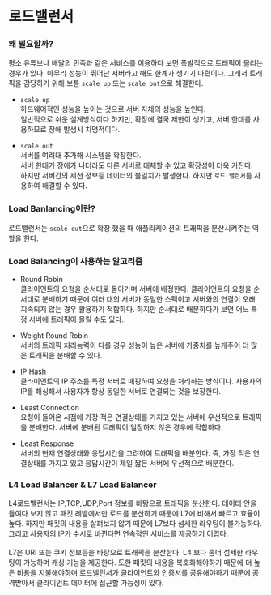 # 로드밸런서

### 왜 필요할까?

평소 유튜브나 배달의 민족과 같은 서비스를 이용하다 보면 폭발적으로 트래픽이 몰리는 경우가 있다. 아무리 성능이 뛰어난 서버라고 해도 한계가 생기기 마련이다. 그래서 트래픽을 감당하기 위해 보통 `scale up` 또는 `scale out`으로 해결한다.

- `scale up` <br>
  하드웨어적인 성능을 높이는 것으로 서버 자체의 성능을 높인다.<br>
  일반적으로 쉬운 설계방식이다 하지만, 확장에 결국 제한이 생기고, 서버 한대를 사용하므로 장애 발생시 치명적이다.<br>

- `scale out` <br>
  서버를 여러대 추가해 시스템을 확장한다. <br>
  서버 한대가 장애가 나더라도 다른 서버로 대체할 수 있고 확장성이 더욱 커진다. <br>
  하지만 서버간의 세션 정보등 데이터의 불일치가 발생한다. 하지만 `로드 밸런서`를 사용하여 해결할 수 있다.<br>

### Load Banlancing이란?

로드밸런서는 `scale out`으로 확장 했을 때 애플리케이션의 트래픽을 분산시켜주는 역할을 한다.<br>

### Load Balancing이 사용하는 알고리즘

- Round Robin<br>
  클라이언트의 요청을 순서대로 돌아가며 서버에 배정한다. 클라이언트의 요청을 순서대로 분배하기 때문에 여러 대의 서버가 동일한 스펙이고 서버와의 연결이 오래 지속되지 않는 경우 활용하기 적합하다. 하지만 순서대로 배분하다가 보면 어느 특정 서버에 트래픽이 몰릴 수도 있다.
  <br>

- Weight Round Robin<br>
  서버의 트래픽 처리능력이 다를 경우 성능이 높은 서버에 가중치를 높게주어 더 많은 트래픽을 분배할 수 있다.
  <br>

- IP Hash<br>
  클라이언트의 IP 주소를 특정 서버로 매핑하여 요청을 처리하는 방식이다. 사용자의 IP를 해싱해서 사용자가 항상 동일한 서버로 연결되는 것을 보장한다.
  <br>

- Least Connection<br>
  요청이 들어온 시점에 가장 적은 연결상태를 가지고 있는 서버에 우선적으로 트래픽을 분배한다. 서버에 분배된 트래픽이 일정하지 않은 경우에 적합하다.
  <br>

- Least Response<br>
  서버의 현재 연결상태와 응답시간을 고려하여 트래픽을 배분한다. 즉, 가장 적은 연결상태를 가지고 있고 응답시간이 제일 짧은 서버에 우선적으로 배분한다.
  <br>

### L4 Load Balancer & L7 Load Balancer

L4로드밸런서는 IP,TCP,UDP,Port 정보를 바탕으로 트래픽을 분산한다. 데이터 안을 들여다 보지 않고 패킷 레벨에서만 로드를 분산하기 때문에 L7에 비해서 빠르고 효율이 높다. 하지만 패킷의 내용을 살펴보지 않기 때문에 L7보다 섬세한 라우팅이 불가능하다. 그리고 사용자의 IP가 수시로 바뀐다면 연속적인 서비스를 제공하기 어렵다.<br>
<br>
L7은 URI 또는 쿠키 정보등을 바탕으로 트래픽을 분산한다. L4 보다 좀더 섬세한 라우팅이 가능하며 캐싱 기능을 제공한다. 도한 패킷의 내용을 복호화해야하기 때문에 더 높은 비용을 지불해야하며 로드밸런서가 클라이언트와 인증서를 공유해야하기 때문에 공격받아서 클라이언트 데이터에 접근할 가능성이 있다.<br>
<br>
